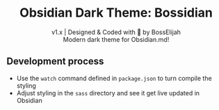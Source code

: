 <h1 align="center">Obsidian Dark Theme: Bossidian</h1>

<div align="center">

v1.x | Designed & Coded with 💎 by BossElijah <br>
Modern dark theme for Obsidian.md!

</div>

## Development process

- Use the `watch` command defined in `package.json` to turn compile the styling
- Adjust styling in the `sass` directory and see it get live updated in Obsidian
